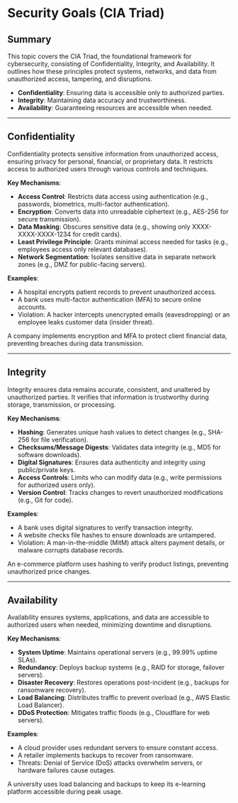 # Security Goals (CIA Triad)

## Summary

This topic covers the CIA Triad, the foundational framework for cybersecurity, consisting of Confidentiality, Integrity, and Availability. It outlines how these principles protect systems, networks, and data from unauthorized access, tampering, and disruptions.

* **Confidentiality**: Ensuring data is accessible only to authorized parties.
* **Integrity**: Maintaining data accuracy and trustworthiness.
* **Availability**: Guaranteeing resources are accessible when needed.

---

## Confidentiality

Confidentiality protects sensitive information from unauthorized access, ensuring privacy for personal, financial, or proprietary data. It restricts access to authorized users through various controls and techniques.

**Key Mechanisms**:
- **Access Control**: Restricts data access using authentication (e.g., passwords, biometrics, multi-factor authentication).
- **Encryption**: Converts data into unreadable ciphertext (e.g., AES-256 for secure transmission).
- **Data Masking**: Obscures sensitive data (e.g., showing only XXXX-XXXX-XXXX-1234 for credit cards).
- **Least Privilege Principle**: Grants minimal access needed for tasks (e.g., employees access only relevant databases).
- **Network Segmentation**: Isolates sensitive data in separate network zones (e.g., DMZ for public-facing servers).

**Examples**:
- A hospital encrypts patient records to prevent unauthorized access.
- A bank uses multi-factor authentication (MFA) to secure online accounts.
- Violation: A hacker intercepts unencrypted emails (eavesdropping) or an employee leaks customer data (insider threat).

 A company implements encryption and MFA to protect client financial data, preventing breaches during data transmission.

---

## Integrity

Integrity ensures data remains accurate, consistent, and unaltered by unauthorized parties. It verifies that information is trustworthy during storage, transmission, or processing.

**Key Mechanisms**:
- **Hashing**: Generates unique hash values to detect changes (e.g., SHA-256 for file verification).
- **Checksums/Message Digests**: Validates data integrity (e.g., MD5 for software downloads).
- **Digital Signatures**: Ensures data authenticity and integrity using public/private keys.
- **Access Controls**: Limits who can modify data (e.g., write permissions for authorized users only).
- **Version Control**: Tracks changes to revert unauthorized modifications (e.g., Git for code).

**Examples**:
- A bank uses digital signatures to verify transaction integrity.
- A website checks file hashes to ensure downloads are untampered.
- Violation: A man-in-the-middle (MitM) attack alters payment details, or malware corrupts database records.

 An e-commerce platform uses hashing to verify product listings, preventing unauthorized price changes.

---

## Availability

Availability ensures systems, applications, and data are accessible to authorized users when needed, minimizing downtime and disruptions.

**Key Mechanisms**:
- **System Uptime**: Maintains operational servers (e.g., 99.99% uptime SLAs).
- **Redundancy**: Deploys backup systems (e.g., RAID for storage, failover servers).
- **Disaster Recovery**: Restores operations post-incident (e.g., backups for ransomware recovery).
- **Load Balancing**: Distributes traffic to prevent overload (e.g., AWS Elastic Load Balancer).
- **DDoS Protection**: Mitigates traffic floods (e.g., Cloudflare for web servers).

**Examples**:
- A cloud provider uses redundant servers to ensure constant access.
- A retailer implements backups to recover from ransomware.
- Threats: Denial of Service (DoS) attacks overwhelm servers, or hardware failures cause outages.

 A university uses load balancing and backups to keep its e-learning platform accessible during peak usage.